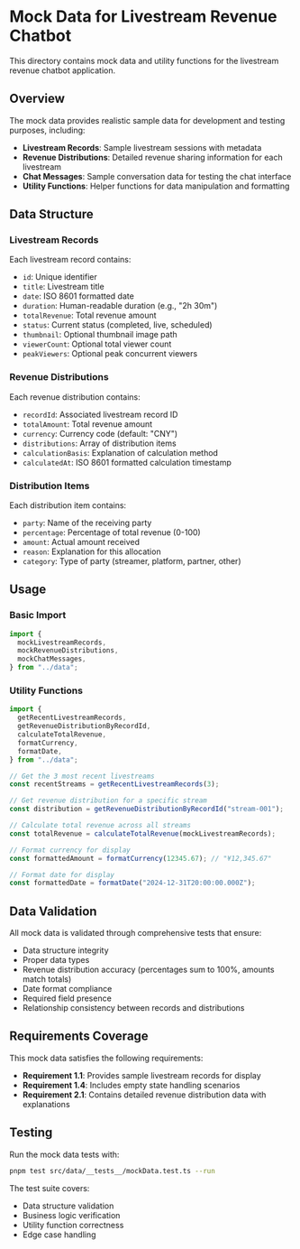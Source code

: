 # Mock Data for Livestream Revenue Chatbot

This directory contains mock data and utility functions for the livestream revenue chatbot application.

## Overview

The mock data provides realistic sample data for development and testing purposes, including:

- **Livestream Records**: Sample livestream sessions with metadata
- **Revenue Distributions**: Detailed revenue sharing information for each livestream
- **Chat Messages**: Sample conversation data for testing the chat interface
- **Utility Functions**: Helper functions for data manipulation and formatting

## Data Structure

### Livestream Records

Each livestream record contains:

- `id`: Unique identifier
- `title`: Livestream title
- `date`: ISO 8601 formatted date
- `duration`: Human-readable duration (e.g., "2h 30m")
- `totalRevenue`: Total revenue amount
- `status`: Current status (completed, live, scheduled)
- `thumbnail`: Optional thumbnail image path
- `viewerCount`: Optional total viewer count
- `peakViewers`: Optional peak concurrent viewers

### Revenue Distributions

Each revenue distribution contains:

- `recordId`: Associated livestream record ID
- `totalAmount`: Total revenue amount
- `currency`: Currency code (default: "CNY")
- `distributions`: Array of distribution items
- `calculationBasis`: Explanation of calculation method
- `calculatedAt`: ISO 8601 formatted calculation timestamp

### Distribution Items

Each distribution item contains:

- `party`: Name of the receiving party
- `percentage`: Percentage of total revenue (0-100)
- `amount`: Actual amount received
- `reason`: Explanation for this allocation
- `category`: Type of party (streamer, platform, partner, other)

## Usage

### Basic Import

```typescript
import {
  mockLivestreamRecords,
  mockRevenueDistributions,
  mockChatMessages,
} from "../data";
```

### Utility Functions

```typescript
import {
  getRecentLivestreamRecords,
  getRevenueDistributionByRecordId,
  calculateTotalRevenue,
  formatCurrency,
  formatDate,
} from "../data";

// Get the 3 most recent livestreams
const recentStreams = getRecentLivestreamRecords(3);

// Get revenue distribution for a specific stream
const distribution = getRevenueDistributionByRecordId("stream-001");

// Calculate total revenue across all streams
const totalRevenue = calculateTotalRevenue(mockLivestreamRecords);

// Format currency for display
const formattedAmount = formatCurrency(12345.67); // "¥12,345.67"

// Format date for display
const formattedDate = formatDate("2024-12-31T20:00:00.000Z");
```

## Data Validation

All mock data is validated through comprehensive tests that ensure:

- Data structure integrity
- Proper data types
- Revenue distribution accuracy (percentages sum to 100%, amounts match totals)
- Date format compliance
- Required field presence
- Relationship consistency between records and distributions

## Requirements Coverage

This mock data satisfies the following requirements:

- **Requirement 1.1**: Provides sample livestream records for display
- **Requirement 1.4**: Includes empty state handling scenarios
- **Requirement 2.1**: Contains detailed revenue distribution data with explanations

## Testing

Run the mock data tests with:

```bash
pnpm test src/data/__tests__/mockData.test.ts --run
```

The test suite covers:

- Data structure validation
- Business logic verification
- Utility function correctness
- Edge case handling
